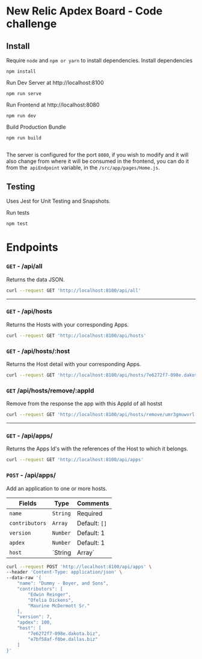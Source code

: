 # New Relic Apdex Board - Code challenge

## Install
Require `node` and `npm or yarn` to install dependencies.
Install dependencies
``` shell
npm install
```
Run Dev Server at http://localhost:8100
``` shell
npm run serve
```

Run Frontend at http://localhost:8080
``` shell
npm run dev
```

Build Production Bundle
``` shell
npm run build
```

## 
The server is configured for the port `8080`, if you wish to modify and it will also change from where it will be consumed in the frontend, you can do it from the` apiEndpoint` variable, in the `/src/app/pages/Home.js`.

## Testing
Uses Jest for Unit Testing and Snapshots.

Run tests
``` shell
npm test
```

# Endpoints
### `GET` - /api/all
Returns the data JSON.

``` bash
curl --request GET 'http://localhost:8100/api/all'
```

---

### `GET` - /api/hosts
Returns the Hosts with your corresponding Apps.

``` bash
curl --request GET 'http://localhost:8100/api/hosts'
```

### `GET` - /api/hosts/:host
Returns the Host detail with your corresponding Apps.

``` bash
curl --request GET 'http://localhost:8100/api/hosts/7e6272f7-098e.dakota.biz'
```

### `GET` /api/hosts/remove/:appId
Remove from the response the app with this AppId of all hostst

``` bash
curl --request GET 'http://localhost:8100/api/hosts/remove/umr3gmuwvrl'
```

---

### `GET` - /api/apps/
Returns the Apps Id's with the references of the Host to which it belongs.

``` bash
curl --request GET 'http://localhost:8100/api/apps'
```

### `POST` - /api/apps/
Add an application to one or more hosts.

| Fields | Type | Comments |
| - | - | - |
| `name` | `String` | Required |
| `contributors` | `Array` | Default: `[]` |
| `version` | `Number` | Default: 1 |
| `apdex` | `Number` | Default: 1 |
| `host` | `String | Array` | Required |

``` bash
curl --request POST 'http://localhost:8100/api/apps' \
--header 'Content-Type: application/json' \
--data-raw '{
    "name": "Dummy - Boyer, and Sons",
    "contributors": [
        "Edwin Reinger",
        "Ofelia Dickens",
        "Maurine McDermott Sr."
    ],
    "version": 7,
    "apdex": 100,
    "host": [
        "7e6272f7-098e.dakota.biz",
        "e7bf58af-f0be.dallas.biz"
    ]
}'
```